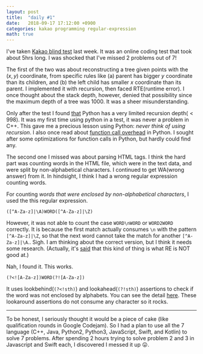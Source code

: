 ```yaml
---
layout: post
title:  "daily #1"
date:   2018-09-17 17:12:00 +0900
categories: kakao programming regular-expression
math: true
---
```

I've taken [Kakao blind test][kakao] last week.
It was an online coding test that took about 5hrs long.
I was shocked that I've missed 2 problems out of 7!

The first of the two was about reconstructing a tree given points
with the $(x,y)$ coordinate, from specific rules like
(a) parent has bigger $y$ coordinate than its children, and 
(b) the left child has smaller $x$ coordinate than its parent.
I implemented it with recursion, then faced RTE(runtime error).
I once thought about the stack depth, however, denied that possibility
since the maximum depth of a tree was $1000$. It was a sheer misunderstanding.

Only after the test I found [that][slimit] Python has a very limited recursion depth($<998$).
It was my first time using python in a test, it was never a problem in C++.
This gave me a precious lesson using Python: *never think of using recursion*.
I also once read about [function call overhead][func] in Python.
I sought after some optimizations for function calls in Python, but hardly could find any.

The second one I missed was about parsing HTML tags.
I think the hard part was counting words in the HTML file,
which were in the text data, and were split by non-alphabetical characters.
I continued to get WA(wrong answer) from it.
In hindsight, I think I had a wrong regular expression counting words.

For counting *words that were enclosed by non-alphabetical characters*,
I used the this regular expression.

``([^A-Za-z]|\A)WORD([^A-Za-z]|\Z)``

However, it was not able to count the case `WORD\nWORD` or `WORD2WORD` correctly.
It is because the first match actually consumes `\n` with the pattern `[^A-Za-z]|\Z`,
so that the next word cannot take the match for another `[^A-Za-z]|\A`.. Sigh.
I am thinking about the correct version, but I think it needs some research.
(Actually, it's [said][re] that this kind of thing is what RE is NOT good at.)

Nah, I found it. This works.

``(?<![A-Za-z])WORD(?![A-Za-z])``

It uses lookbehind(`(?<!sth)`) and lookahead(`(?!sth)`) assertions to check if
the word was not enclosed by alphabets. You can see the detail [here][re2].
These lookaround assertions do not consume any character so it rocks.

---

To be honest, I seriously thought it would be a piece of cake
(like qualification rounds in Google Codejam).
So I had a plan to use all the 7 language
(C++, Java, Python2, Python3, JavaScript, Swift, and Kotlin)
to solve 7 problems. After spending 2 hours
trying to solve problem 2 and 3 in Javascript and Swift each,
I discovered I messed it up :stuck_out_tongue:.

[kakao]: https://www.welcomekakao.com/competitions/79/2019-2nd-kakao-blind-recruitment
[slimit]: https://stackoverflow.com/questions/3323001/what-is-the-maximum-recursion-depth-in-python-and-how-to-increase-it
[func]: https://stackoverflow.com/questions/5790860/and-vs-list-and-dict-which-is-better
[re]: https://stackoverflow.com/questions/406230/regular-expression-to-match-a-line-that-doesnt-contain-a-word
[re2]: https://www.regular-expressions.info/lookaround.html